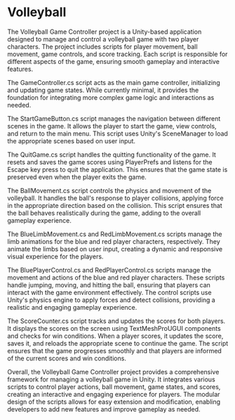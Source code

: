 # Volleyball

The Volleyball Game Controller project is a Unity-based application designed to manage and control a volleyball game with two player characters. The project includes scripts for player movement, ball movement, game controls, and score tracking. Each script is responsible for different aspects of the game, ensuring smooth gameplay and interactive features.

The GameController.cs script acts as the main game controller, initializing and updating game states. While currently minimal, it provides the foundation for integrating more complex game logic and interactions as needed.

The StartGameButton.cs script manages the navigation between different scenes in the game. It allows the player to start the game, view controls, and return to the main menu. This script uses Unity's SceneManager to load the appropriate scenes based on user input.

The QuitGame.cs script handles the quitting functionality of the game. It resets and saves the game scores using PlayerPrefs and listens for the Escape key press to quit the application. This ensures that the game state is preserved even when the player exits the game.

The BallMovement.cs script controls the physics and movement of the volleyball. It handles the ball's response to player collisions, applying force in the appropriate direction based on the collision. This script ensures that the ball behaves realistically during the game, adding to the overall gameplay experience.

The BlueLimbMovement.cs and RedLimbMovement.cs scripts manage the limb animations for the blue and red player characters, respectively. They animate the limbs based on user input, creating a dynamic and responsive visual experience for the players.

The BluePlayerControl.cs and RedPlayerControl.cs scripts manage the movement and actions of the blue and red player characters. These scripts handle jumping, moving, and hitting the ball, ensuring that players can interact with the game environment effectively. The control scripts use Unity's physics engine to apply forces and detect collisions, providing a realistic and engaging gameplay experience.

The ScoreCounter.cs script tracks and updates the scores for both players. It displays the scores on the screen using TextMeshProUGUI components and checks for win conditions. When a player scores, it updates the score, saves it, and reloads the appropriate scene to continue the game. The script ensures that the game progresses smoothly and that players are informed of the current scores and win conditions.

Overall, the Volleyball Game Controller project provides a comprehensive framework for managing a volleyball game in Unity. It integrates various scripts to control player actions, ball movement, game states, and scores, creating an interactive and engaging experience for players. The modular design of the scripts allows for easy extension and modification, enabling developers to add new features and improve gameplay as needed.
